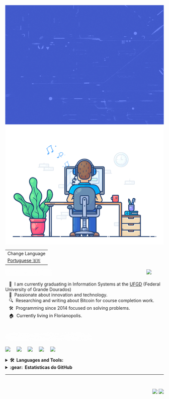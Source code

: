 <div align="center">
   <img src="https://github.com/leokazuyukinagatani/leokazuyukinagatani/blob/main/images/hello-coders.gif" href="https://github.com/leokazuyukinagatani" alt="Hello Coders" width="550"/>
   <br> 
   <img src="https://github.com/leokazuyukinagatani/leokazuyukinagatani/blob/main/images/dev-working_rounded.gif" href="https://github.com/leokazuyukinagatani" alt="Coding" width="550"/>
   <br> 
</div>

<table align="right">
   <tr><td>Change Language</td></tr>
   <tr><td><a href="README_pt.md">Portuguese 🇧🇷 </a></td></tr>
</table>

#
<img src="https://media.giphy.com/media/VgCDAzcKvsR6OM0uWg/giphy.gif" width="55" align="right">
<img src="https://github.com/leokazuyukinagatani/leokazuyukinagatani/blob/main/images/about-me.gif" width="150">

&nbsp;&nbsp;&nbsp;🚀 &nbsp;I am currently graduating in Information Systems at the [UFGD](https://portal.ufgd.edu.br/cursos/sistemas_informacao/index) (Federal University of Grande Dourados) \
&nbsp;&nbsp;&nbsp;🌱 &nbsp;Passionate about innovation and technology.\
&nbsp;&nbsp;&nbsp;🔍 &nbsp;Researching and writing about Bitcoin for course completion work.\
&nbsp;&nbsp;&nbsp;🛠 &nbsp;Programming since 2014 focused on solving problems.\
&nbsp;&nbsp;&nbsp;🏠 &nbsp;Currently living in Florianopolis.

#
<img src="https://github.com/leokazuyukinagatani/leokazuyukinagatani/blob/main/images/connect-with-me.gif" width="275">


<p align="left">
    <a href="mailto:leokazuyukinagatani@gmail.com?subject=Olá%20Kazuyuki%20Nagatani"><img src="https://img.shields.io/badge/gmail-%23D14836.svg?&style=for-the-badge&logo=gmail&logoColor=white" /></a>&nbsp;&nbsp;&nbsp;&nbsp;
    <a href="https://www.facebook.com/leokazuyuki.nagatani"><img src="https://img.shields.io/badge/facebook-%233B5998.svg?&style=for-the-badge&logo=facebook&logoColor=white" /></a>&nbsp;&nbsp;&nbsp;&nbsp;
    <a href="https://www.linkedin.com/in/leo-kazuyuki-nagatani-637780165"><img src="https://img.shields.io/badge/linkedin-%230077B5.svg?&style=for-the-badge&logo=linkedin&logoColor=white" /></a>&nbsp;&nbsp;&nbsp;&nbsp;
    <a href="https://www.freecodecamp.org/leokazuyukinagatani"><img src="https://img.shields.io/badge/free%20code%20camp-27273D?style=for-the-badge&logo=freecodecamp&logoColor=white" /></a>&nbsp;&nbsp;&nbsp;&nbsp;
    <a href="https://app.rocketseat.com.br/me/leo-kazuyuki-nagatani-1567323289"><img src="https://img.shields.io/badge/rocketseat-8257e5?style=for-the-badge&logoColor=white" /></a>
</p>

<details>
  <summary><b>🛠️ &nbsp;Languages and Tools: </b></summary>
  <br/>
<p align="left">
  <img src="https://www.vectorlogo.zone/logos/w3_html5/w3_html5-icon.svg" alt="html" height="50"/>
  <img src="https://www.vectorlogo.zone/logos/w3_css/w3_css-icon.svg" alt="css" height="50"/>
  <img src="https://www.vectorlogo.zone/logos/javascript/javascript-icon.svg" alt="javascript" height="50"/>
  <img src="https://www.vectorlogo.zone/logos/mysql/mysql-icon.svg" alt="mysql" height="50"/>
  <img src="https://www.vectorlogo.zone/logos/firebase/firebase-icon.svg" alt="firebase" height="50"/>
  <img src="https://www.vectorlogo.zone/logos/reactjs/reactjs-icon.svg" alt="reactjs" height="50"/>
  <img src="https://www.vectorlogo.zone/logos/getbootstrap/getbootstrap-icon.svg" alt="bootstrap" height="50"/>
  <img src="https://www.vectorlogo.zone/logos/typescriptlang/typescriptlang-icon.svg" alt="typescript" height="50"/>
  <img src="https://www.vectorlogo.zone/logos/vuejs/vuejs-icon.svg" alt="vuejs" height="50"/>
  <img src="https://www.vectorlogo.zone/logos/meteor/meteor-icon.svg" alt="meteor" height="50"/>
  <img src="https://www.vectorlogo.zone/logos/expoio/expoio-icon.svg" alt="expo" height="50"/>
  <img src="https://www.vectorlogo.zone/logos/java/java-icon.svg" alt="java" height="50"/>
  <img src="https://www.vectorlogo.zone/logos/python/python-icon.svg" alt="python" height="50"/>
  <img src="https://www.vectorlogo.zone/logos/nodejs/nodejs-icon.svg" alt="nodejs" height="50"/>
  <img src="https://www.vectorlogo.zone/logos/sass-lang/sass-lang-icon.svg" alt="sass" height="50"/>
  <img src="https://www.vectorlogo.zone/logos/figma/figma-icon.svg" alt="figma" height="50"/>
  <img src="https://www.vectorlogo.zone/logos/git-scm/git-scm-icon.svg" alt="git" height="50"/>
  <img src="https://www.vectorlogo.zone/logos/mongodb/mongodb-icon.svg" alt="mongodb" height="50"/>

</details>



<details>
  <summary><b>:gear: &nbsp;Estatisticas do GitHub</b></summary>
  <br/>
    <p align="center">
        <img height="137px" src="https://github-readme-streak-stats.herokuapp.com/?user=leokazuyukinagatani&theme=prussian&show_icons=true" />
    </p>
    <p align="center">
        <img height="137px" src="https://github-readme-stats.vercel.app/api?username=leokazuyukinagatani&theme=prussian&show_icons=true"/>
       <img height="137px" src="https://github-readme-stats.vercel.app/api/top-langs/?username=leokazuyukinagatani&theme=prussian&show_icons=true" />
    </p>
</details>

<hr/>
<br/>

<p align="right">
   <img src="https://komarev.com/ghpvc/?username=leokazuyukinagatani&style=plastic&label=Views"/>
   <img src="https://badges.pufler.dev/visits/leokazuyukinagatani/leokazuyukinagatani?color=green&logo=github"/>
</p>


